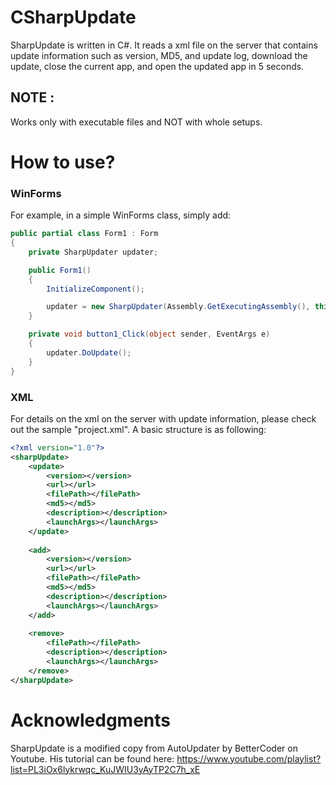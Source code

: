
# CSharpUpdate
SharpUpdate is written in C#. It reads a xml file on the server that contains update information such as version, MD5, and update log, download the update, close the current app, and open the updated app in 5 seconds.

## NOTE :
  Works only with executable files and NOT with whole setups.

# How to use?

### WinForms
 
 For example, in a simple WinForms class, simply add:

```C#
public partial class Form1 : Form
{
    private SharpUpdater updater;

    public Form1()
    {
        InitializeComponent();

        updater = new SharpUpdater(Assembly.GetExecutingAssembly(), this, new Uri("update-xml-location"));
    }

    private void button1_Click(object sender, EventArgs e)
    {
        updater.DoUpdate();
    }
}
```

### XML

For details on the xml on the server with update information, please check out the sample "project.xml". A basic structure is as following:

```xml
<?xml version="1.0"?> 
<sharpUpdate> 
    <update> 
        <version></version> 
        <url></url> 
        <filePath></filePath>
        <md5></md5>
        <description></description> 
        <launchArgs></launchArgs> 
    </update>
    
    <add> 
        <version></version> 
        <url></url> 
        <filePath></filePath>
        <md5></md5>
        <description></description> 
        <launchArgs></launchArgs> 
    </add>
    
    <remove>
        <filePath></filePath>
        <description></description> 
        <launchArgs></launchArgs> 
    </remove>
</sharpUpdate>
```

# Acknowledgments
SharpUpdate is a modified copy from AutoUpdater by BetterCoder on Youtube. His tutorial can be found here: https://www.youtube.com/playlist?list=PL3iOx6lykrwqc_KuJWIU3yAyTP2C7h_xE
